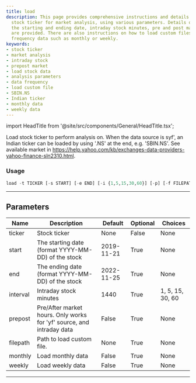 ```yaml
---
title: load
description: This page provides comprehensive instructions and details on how to load
  stock ticker for market analysis, using various parameters. Details on how to choose
  the starting and ending date, intraday stock minutes, pre and post market hours
  are provided. There are also instructions on how to load custom files and specific
  frequency data such as monthly or weekly.
keywords:
- stock ticker
- market analysis
- intraday stock
- prepost market
- load stock data
- analysis parameters
- data frequency
- load custom file
- SBIN.NS
- Indian ticker
- monthly data
- weekly data
---
```


import HeadTitle from '@site/src/components/General/HeadTitle.tsx';

<HeadTitle title="stocks/gov/load - Reference | OpenBB Terminal Docs" />

Load stock ticker to perform analysis on. When the data source is syf', an Indian ticker can be loaded by using '.NS' at the end, e.g. 'SBIN.NS'. See available market in https://help.yahoo.com/kb/exchanges-data-providers-yahoo-finance-sln2310.html.

### Usage

```python
load -t TICKER [-s START] [-e END] [-i {1,5,15,30,60}] [-p] [-f FILEPATH] [-m] [-w] [-r {ytd,1y,2y,5y,6m}]
```

---

## Parameters

| Name | Description | Default | Optional | Choices |
| ---- | ----------- | ------- | -------- | ------- |
| ticker | Stock ticker | None | False | None |
| start | The starting date (format YYYY-MM-DD) of the stock | 2019-11-21 | True | None |
| end | The ending date (format YYYY-MM-DD) of the stock | 2022-11-25 | True | None |
| interval | Intraday stock minutes | 1440 | True | 1, 5, 15, 30, 60 |
| prepost | Pre/After market hours. Only works for 'yf' source, and intraday data | False | True | None |
| filepath | Path to load custom file. | None | True | None |
| monthly | Load monthly data | False | True | None |
| weekly | Load weekly data | False | True | None |

---
